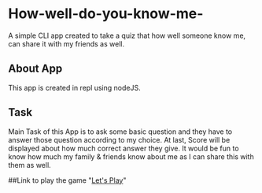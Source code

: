 # How-well-do-you-know-me-
A simple CLI app created to take a quiz that how well someone know me, can share it with my friends as well.

## About App
This app is created in repl using nodeJS.

## Task
Main Task of this App is to ask some basic question and they have to answer those question according to my choice.
At last, Score will be displayed about how much correct answer they give.
It would be fun to know how much my family & friends know about me as I can share this with them as well.

##Link to play the game
"[Let's Play](https://replit.com/@almondjain/How-well-do-you-know-me#embed=1&output=1)"

